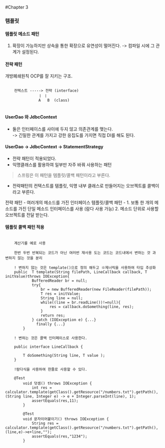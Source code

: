 #Chapter 3
### 템플릿

#### 템플릿 메소드 패턴
1. 확장이 가능하지만 상속을 통한 확장으로 유연성이 떨어진다.
-> 컴파일 시에 그 관계가 설정된다.

#### 전략 패턴
개방폐쇄원칙 OCP를 잘 지키는 구조.
<pre>
<code>
    컨텍스트 -----> 전략 (interface)
               ㅣ ㅣ
               A   B  (class) 
</code>
</pre>

#### UserDao 와 JdbcContext
- 둘은 인터페이스를 사이에 두지 않고 의존관계를 맺는다.  
-> 긴밀한 관계를 가지고 강한 응집도를 가지면 직접 DI를 해도 된다.

#### UserDao -> JdbcContext -> StatementStrategy
- 전략 패턴이 적용되었다.
- 익명클래스를 활용하여 일부만 자주 바꿔 사용하는 패턴
> 스프링은 이 패턴을 템플릿/콜백 패턴이라고 부른다.
- 전략패턴의 컨택스트를 템플릿, 익명 내부 클래스로 만들어지는 오브젝트를 콜백이라고 부른다.

전략 패턴 - 여러개의 메소드를 가진 인터페이스
템플릿/콜백 패턴 - 1. 보통 한 개의 메소드를 가진 단일 메소드 인터페이스를 사용 (람다 사용 가능)
                2. 메소드 단위로 사용할 오브젝트를 전달 받는다.
                
#### 템플릿 콜백 패턴 적용
<pre>
<code>
    계산기를 예로 사용
    
    한번 두번 반복되는 코드가 아닌 여러번 재사용 도는 코드는 코드내에서 변하는 것 과 변하지 않는 것을 분리
    
    ! 변하지 않는 것은 template()으로 정의 해두고 ※제너릭을 사용하여 타입 추상화
    public <T> T template(String filePath, LineCallback<T> callback, T initValue)throws IOException{
            BufferedReader br = null;
            try{
                br = new BufferedReader(new FileReader(filePath));
                T res = initValue;
                String line = null;
                while((line = br.readLine())!=null){
                    res = callback.doSomething(line, res);
                }
                return res;
            } catch (IOException e) {...}
              finally {...}
        }
    
    ! 변하는 것은 콜백 인터페이스로 사용한다.
    
    public interface LineCallback<T> {
    
        T doSomething(String line, T value );
    }
    
    !람다식을 사용하여 한줄로 사용할 수 있다.
    
    @Test
        void 덧셈() throws IOException {
            int res = calculator.template(getClass().getResource("/numbers.txt").getPath(), (String line, Integer e) -> e + Integer.parseInt(line), 1);
            assertEquals(res,11);
        }
    
        @Test
        void 문자이어붙이기() throws IOException {
            String res = calculator.template(getClass().getResource("/numbers.txt").getPath(),(line,e)->e+line,"");
            assertEquals(res,"1234");
        }    
</code>
</pre>                